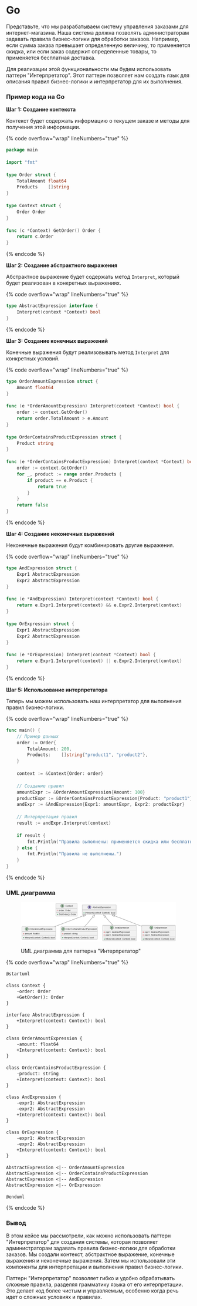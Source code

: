 # Go

Представьте, что мы разрабатываем систему управления заказами для интернет-магазина. Наша система должна позволять администраторам задавать правила бизнес-логики для обработки заказов. Например, если сумма заказа превышает определенную величину, то применяется скидка, или если заказ содержит определенные товары, то применяется бесплатная доставка.

Для реализации этой функциональности мы будем использовать паттерн "Интерпретатор". Этот паттерн позволяет нам создать язык для описания правил бизнес-логики и интерпретатор для их выполнения.

### Пример кода на Go

**Шаг 1: Создание контекста**

Контекст будет содержать информацию о текущем заказе и методы для получения этой информации.

{% code overflow="wrap" lineNumbers="true" %}
```go
package main

import "fmt"

type Order struct {
    TotalAmount float64
    Products    []string
}

type Context struct {
    Order Order
}

func (c *Context) GetOrder() Order {
    return c.Order
}
```
{% endcode %}

**Шаг 2: Создание абстрактного выражения**

Абстрактное выражение будет содержать метод `Interpret`, который будет реализован в конкретных выражениях.

{% code overflow="wrap" lineNumbers="true" %}
```go
type AbstractExpression interface {
    Interpret(context *Context) bool
}
```
{% endcode %}

**Шаг 3: Создание конечных выражений**

Конечные выражения будут реализовывать метод `Interpret` для конкретных условий.

{% code overflow="wrap" lineNumbers="true" %}
```go
type OrderAmountExpression struct {
    Amount float64
}

func (e *OrderAmountExpression) Interpret(context *Context) bool {
    order := context.GetOrder()
    return order.TotalAmount > e.Amount
}

type OrderContainsProductExpression struct {
    Product string
}

func (e *OrderContainsProductExpression) Interpret(context *Context) bool {
    order := context.GetOrder()
    for _, product := range order.Products {
        if product == e.Product {
            return true
        }
    }
    return false
}
```
{% endcode %}

**Шаг 4: Создание неконечных выражений**

Неконечные выражения будут комбинировать другие выражения.

{% code overflow="wrap" lineNumbers="true" %}
```go
type AndExpression struct {
    Expr1 AbstractExpression
    Expr2 AbstractExpression
}

func (e *AndExpression) Interpret(context *Context) bool {
    return e.Expr1.Interpret(context) && e.Expr2.Interpret(context)
}

type OrExpression struct {
    Expr1 AbstractExpression
    Expr2 AbstractExpression
}

func (e *OrExpression) Interpret(context *Context) bool {
    return e.Expr1.Interpret(context) || e.Expr2.Interpret(context)
}
```
{% endcode %}

**Шаг 5: Использование интерпретатора**

Теперь мы можем использовать наш интерпретатор для выполнения правил бизнес-логики.

{% code overflow="wrap" lineNumbers="true" %}
```go
func main() {
    // Пример данных
    order := Order{
        TotalAmount: 200,
        Products:    []string{"product1", "product2"},
    }

    context := &Context{Order: order}

    // Создание правил
    amountExpr := &OrderAmountExpression{Amount: 100}
    productExpr := &OrderContainsProductExpression{Product: "product1"}
    andExpr := &AndExpression{Expr1: amountExpr, Expr2: productExpr}

    // Интерпретация правил
    result := andExpr.Interpret(context)

    if result {
        fmt.Println("Правила выполнены: применяется скидка или бесплатная доставка.")
    } else {
        fmt.Println("Правила не выполнены.")
    }
}
```
{% endcode %}

### UML диаграмма

<figure><img src="../../../../../.gitbook/assets/image (1).png" alt=""><figcaption><p>UML диаграмма для паттерна "Интерпретатор"</p></figcaption></figure>

{% code overflow="wrap" lineNumbers="true" %}
```plantuml
@startuml

class Context {
    -order: Order
    +GetOrder(): Order
}

interface AbstractExpression {
    +Interpret(context: Context): bool
}

class OrderAmountExpression {
    -amount: float64
    +Interpret(context: Context): bool
}

class OrderContainsProductExpression {
    -product: string
    +Interpret(context: Context): bool
}

class AndExpression {
    -expr1: AbstractExpression
    -expr2: AbstractExpression
    +Interpret(context: Context): bool
}

class OrExpression {
    -expr1: AbstractExpression
    -expr2: AbstractExpression
    +Interpret(context: Context): bool
}

AbstractExpression <|-- OrderAmountExpression
AbstractExpression <|-- OrderContainsProductExpression
AbstractExpression <|-- AndExpression
AbstractExpression <|-- OrExpression

@enduml
```
{% endcode %}

### Вывод

В этом кейсе мы рассмотрели, как можно использовать паттерн "Интерпретатор" для создания системы, которая позволяет администраторам задавать правила бизнес-логики для обработки заказов. Мы создали контекст, абстрактное выражение, конечные выражения и неконечные выражения. Затем мы использовали эти компоненты для интерпретации и выполнения правил бизнес-логики.

Паттерн "Интерпретатор" позволяет гибко и удобно обрабатывать сложные правила, разделяя грамматику языка от его интерпретации. Это делает код более чистым и управляемым, особенно когда речь идет о сложных условиях и правилах.
